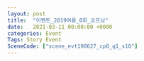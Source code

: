 ```yaml
---
layout: post
title:  "이벤트_2019여름_0화_오프닝"
date:   2021-03-11 00:00:00 +0000
categories: Event
Tags: Story Event
SceneCode: ["scene_evt190627_cp0_q1_s10"]
---
```

